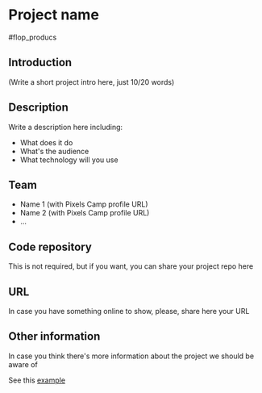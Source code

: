 # Project name
#flop_producs
## Introduction

(Write a short project intro here, just 10/20 words)

## Description

Write a description here including: 

 * What does it do
 * What's the audience 
 * What technology will you use 

## Team

 * Name 1 (with Pixels Camp profile URL) 
 * Name 2 (with Pixels Camp profile URL)
 * ...

## Code repository

This is not required, but if you want, you can share your project repo here 

## URL 

In case you have something online to show, please, share here your URL 

## Other information

In case you think there's more information about the project we should be aware of

See this [example][1]

[1]: nobull_bot.md
